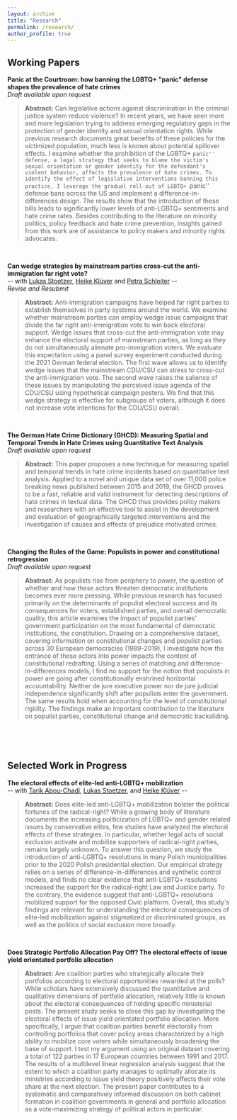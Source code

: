 ```yaml
---
layout: archive
title: "Research"
permalink: /research/
author_profile: true
---
```

## **Working Papers**

**Panic at the Courtroom: how banning the LGBTQ+ "panic" defense shapes the prevalence of hate crimes**  
*Draft available upon request*  
> **Abstract:** Can legislative actions against discrimination in the criminal justice system reduce violence? In recent years, we have seen more and more legislation trying to address emerging regulatory gaps in the protection of gender identity and sexual orientation rights. While previous research documents great benefits of these policies for the victimized population, much less is known about potential spillover effects. I examine whether the prohibition of the LGBTQ+ ``panic'' defense, a legal strategy that seeks to blame the victim's sexual orientation or gender identity for the defendant's violent behavior, affects the prevalence of hate crimes. To identify the effect of legislative interventions banning this practice, I leverage the gradual roll-out of LGBTQ+ ``panic'' defense bans across the US and implement a difference-in-differences design. The results show that the introduction of these bills leads to significantly lower levels of anti-LGBTQ+ sentiments and hate crime rates. Besides contributing to the literature on minority politics, policy feedback and hate crime prevention, insights gained from this work are of assistance to policy makers and minority rights advocates.    
<p>&nbsp;</p>  

**Can wedge strategies by mainstream parties cross-cut the anti-immigration far right vote?**  
-- with [Lukas Stoetzer](http://lukas-stoetzer.org/), [Heike Klüver](http://www.heike-kluever.com/) and [Petra Schleiter](https://www.politics.ox.ac.uk/person/petra-schleiter) --  
*Revise and Resubmit*  
> **Abstract:** Anti-immigration campaigns have helped far right parties to establish themselves in party systems around the world. We examine whether mainstream parties can employ wedge issue campaigns that divide the far right anti-immigration vote to win back electoral support. Wedge issues that cross-cut the anti-immigration vote may enhance the electoral support of mainstream parties, as long as they do not simultaneously alienate pro-immigration voters. We evaluate this expectation using a panel survey experiment conducted during the 2021 German federal election. The first wave allows us to identify wedge issues that the mainstream CDU/CSU can stress to cross-cut the anti-immigration vote. The second wave raises the salience of these issues by manipulating the perceived issue agenda of the CDU/CSU using hypothetical campaign posters. We find that this wedge strategy is effective for subgroups of voters, although it does not increase vote intentions for the CDU/CSU overall.
<p>&nbsp;</p>  

**The German Hate Crime Dictionary (GHCD): Measuring Spatial and Temporal Trends in Hate Crimes using Quantitative Text Analysis**  
*Draft available upon request*  
> **Abstract:** This paper proposes a new technique for measuring spatial and temporal trends in hate crime incidents based on quantitative text analysis. Applied to a novel and unique data set of over 11,000 police breaking news published between 2015 and 2019, the GHCD proves to be a fast, reliable and valid instrument for detecting descriptions of hate crimes in textual data. The GHCD thus provides policy makers and researchers with an effective tool to assist in the development and evaluation of geographically targeted interventions and the investigation of causes and effects of prejudice motivated crimes.     
<p>&nbsp;</p>  

**Changing the Rules of the Game: Populists in power and constitutional retrogression**  
*Draft available upon request*  
> **Abstract:** As populists rise from periphery to power, the question of whether and how these actors threaten democratic institutions becomes ever more pressing. While previous research has focused primarily on the determinants of populist electoral success and its consequences for voters, established parties, and overall democratic quality, this article examines the impact of populist parties' government participation on the most fundamental of democratic institutions, the constitution. Drawing on a comprehensive dataset, covering information on constitutional changes and populist parties across 30 European democracies (1989-2019), I investigate how the entrance of these actors into power impacts the content of constitutional redrafting. Using a series of matching and difference-in-differences models, I find no support for the notion that populists in power are going after constitutionally enshrined horizontal accountability. Neither de jure executive power nor de jure judicial independence significantly shift after populists enter the government. The same results hold when accounting for the level of constitutional rigidity. The findings make an important contribution to the literature on populist parties, constitutional change and democratic backsliding.   
<p>&nbsp;</p>  
<p>&nbsp;</p>  


## **Selected Work in Progress**

**The electoral effects of elite-led anti-LGBTQ+ mobilization**  
-- with [Tarik Abou-Chadi](https://www.tarikabouchadi.net/), [Lukas Stoetzer](http://lukas-stoetzer.org/), and [Heike Klüver](http://www.heike-kluever.com/) -- 
> **Abstract:** Does elite-led anti-LGBTQ+ mobilization bolster the political fortunes of the radical-right? While a growing body of literature documents the increasing politicization of LGBTQ+ and gender related issues by conservative elites, few studies have analyzed the electoral effects of these strategies. In particular, whether legal acts of social exclusion activate and mobilize supporters of radical-right parties, remains largely unknown. To answer this question, we study the introduction of anti-LGBTQ+ resolutions in many Polish municipalities prior to the 2020 Polish presidential election. Our empirical strategy relies on a series of difference-in-differences and synthetic control models, and finds no clear evidence that anti-LGBTQ+ resolutions increased the support for the radical-right Law and Justice party. To the contrary, the evidence suggest that anti-LGBTQ+ resolutions mobilized support for the opposed Civic platform. Overall, this study's findings are relevant for understanding the electoral consequences of elite-led mobilization against stigmatized or discriminated groups, as well as the politics of social exclusion more broadly.  
<p>&nbsp;</p>  

<!--- **Same in all but name? The effects of same-sex partnership recognition rights on public attitudes: Experimental Evidence**    
> **Abstract:** Do parallel institutions promote backlash against marginalized groups? While observational studies regularly find marriage equality to increase support for gays and lesbians, same-sex registered partnership tends to either be unrelated or even promote prejudiced attitudes and behavior. In this preregistered survey experiment, I study the individual level mechanism underlying this phenomenon. I argue that integrating minorities into existing benefits will positively affect attitudes toward these groups and increase support for the proposed policy by decreasing perceptions of (a) inter-group differences, (b) realistic, but not symbolic, threat, and (c) a minority-oriented policy motivation. Yet, I predict this effect to be weaker for the introduction of exclusive new benefits. To test my expectations, I run an experimental vignette study in Turkey (N=1500) and randomly assign respondents to one of two hypothetical scenarios (i.e., extension to marriage equality versus introduction of same-sex registered partnership rights) or a control condition. The results have important implications for the broader literature on minority rights and policy feedback, as well as for policy makers that seek ways to prevent backlash.
<p>&nbsp;</p>)
-->

**Does Strategic Portfolio Allocation Pay Off? The electoral effects of issue yield orientated portfolio allocation**  
> **Abstract:** Are coalition parties who strategically allocate their portfolios according to electoral opportunities rewarded at the polls? While scholars have extensively discussed the quantitative and qualitative dimensions of portfolio allocation, relatively little is known about the electoral consequences of holding specific ministerial posts. The present study seeks to close this gap by investigating the electoral effects of issue yield orientated portfolio allocation. More specifically, I argue that coalition parties benefit electorally from controlling portfolios that cover policy areas characterized by a high ability to mobilize core voters while simultaneously broadening the base of support. I test my argument using an original dataset covering a total of 122 parties in 17 European countries between 1991 and 2017. The results of a multilevel linear regression analysis suggest that the extent to which a coalition party manages to optimally allocate its ministries according to issue yield theory positively affects their vote share at the next election. The present paper contributes to a systematic and comparatively informed discussion on both cabinet formation in coalition governments in general and portfolio allocation as a vote-maximizing strategy of political actors in particular.
